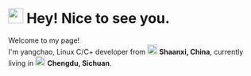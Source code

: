<h1><img src="https://emojis.slackmojis.com/emojis/images/1531849430/4246/blob-sunglasses.gif?1531849430" width="30"/> Hey! Nice to see you.</h1>


<p>Welcome to my page! </br> I'm yangchao, Linux C/C+ developer from <img src="https://cdn-icons-png.flaticon.com/128/197/197375.png" width="20"/> <b>Shaanxi, China</b>, currently living in <img src="https://cdn-icons-png.flaticon.com/128/12783/12783443.png" width="20"/> <b>Chengdu, Sichuan</b>. </p>


